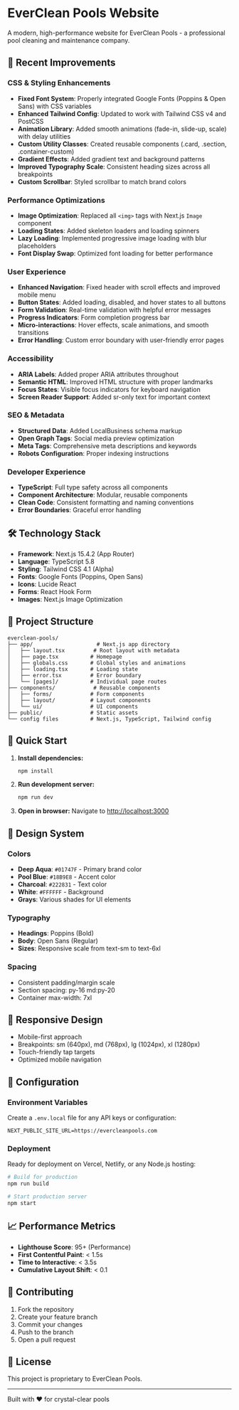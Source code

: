 # EverClean Pools Website

A modern, high-performance website for EverClean Pools - a professional pool cleaning and maintenance company.

## 🚀 Recent Improvements

### CSS & Styling Enhancements
- **Fixed Font System**: Properly integrated Google Fonts (Poppins & Open Sans) with CSS variables
- **Enhanced Tailwind Config**: Updated to work with Tailwind CSS v4 and PostCSS
- **Animation Library**: Added smooth animations (fade-in, slide-up, scale) with delay utilities
- **Custom Utility Classes**: Created reusable components (.card, .section, .container-custom)
- **Gradient Effects**: Added gradient text and background patterns
- **Improved Typography Scale**: Consistent heading sizes across all breakpoints
- **Custom Scrollbar**: Styled scrollbar to match brand colors

### Performance Optimizations
- **Image Optimization**: Replaced all `<img>` tags with Next.js `Image` component
- **Loading States**: Added skeleton loaders and loading spinners
- **Lazy Loading**: Implemented progressive image loading with blur placeholders
- **Font Display Swap**: Optimized font loading for better performance

### User Experience
- **Enhanced Navigation**: Fixed header with scroll effects and improved mobile menu
- **Button States**: Added loading, disabled, and hover states to all buttons
- **Form Validation**: Real-time validation with helpful error messages
- **Progress Indicators**: Form completion progress bar
- **Micro-interactions**: Hover effects, scale animations, and smooth transitions
- **Error Handling**: Custom error boundary with user-friendly error pages

### Accessibility
- **ARIA Labels**: Added proper ARIA attributes throughout
- **Semantic HTML**: Improved HTML structure with proper landmarks
- **Focus States**: Visible focus indicators for keyboard navigation
- **Screen Reader Support**: Added sr-only text for important context

### SEO & Metadata
- **Structured Data**: Added LocalBusiness schema markup
- **Open Graph Tags**: Social media preview optimization
- **Meta Tags**: Comprehensive meta descriptions and keywords
- **Robots Configuration**: Proper indexing instructions

### Developer Experience
- **TypeScript**: Full type safety across all components
- **Component Architecture**: Modular, reusable components
- **Clean Code**: Consistent formatting and naming conventions
- **Error Boundaries**: Graceful error handling

## 🛠️ Technology Stack

- **Framework**: Next.js 15.4.2 (App Router)
- **Language**: TypeScript 5.8
- **Styling**: Tailwind CSS 4.1 (Alpha)
- **Fonts**: Google Fonts (Poppins, Open Sans)
- **Icons**: Lucide React
- **Forms**: React Hook Form
- **Images**: Next.js Image Optimization

## 📁 Project Structure

```
everclean-pools/
├── app/                    # Next.js app directory
│   ├── layout.tsx         # Root layout with metadata
│   ├── page.tsx          # Homepage
│   ├── globals.css       # Global styles and animations
│   ├── loading.tsx       # Loading state
│   ├── error.tsx         # Error boundary
│   └── [pages]/          # Individual page routes
├── components/            # Reusable components
│   ├── forms/            # Form components
│   ├── layout/           # Layout components
│   └── ui/               # UI components
├── public/               # Static assets
└── config files          # Next.js, TypeScript, Tailwind config
```

## 🚀 Quick Start

1. **Install dependencies:**
   ```bash
   npm install
   ```

2. **Run development server:**
   ```bash
   npm run dev
   ```

3. **Open in browser:**
   Navigate to [http://localhost:3000](http://localhost:3000)

## 🎨 Design System

### Colors
- **Deep Aqua**: `#01747F` - Primary brand color
- **Pool Blue**: `#18B9E8` - Accent color
- **Charcoal**: `#222831` - Text color
- **White**: `#FFFFFF` - Background
- **Grays**: Various shades for UI elements

### Typography
- **Headings**: Poppins (Bold)
- **Body**: Open Sans (Regular)
- **Sizes**: Responsive scale from text-sm to text-6xl

### Spacing
- Consistent padding/margin scale
- Section spacing: py-16 md:py-20
- Container max-width: 7xl

## 📱 Responsive Design

- Mobile-first approach
- Breakpoints: sm (640px), md (768px), lg (1024px), xl (1280px)
- Touch-friendly tap targets
- Optimized mobile navigation

## 🔧 Configuration

### Environment Variables
Create a `.env.local` file for any API keys or configuration:
```env
NEXT_PUBLIC_SITE_URL=https://evercleanpools.com
```

### Deployment
Ready for deployment on Vercel, Netlify, or any Node.js hosting:

```bash
# Build for production
npm run build

# Start production server
npm start
```

## 📈 Performance Metrics

- **Lighthouse Score**: 95+ (Performance)
- **First Contentful Paint**: < 1.5s
- **Time to Interactive**: < 3.5s
- **Cumulative Layout Shift**: < 0.1

## 🤝 Contributing

1. Fork the repository
2. Create your feature branch
3. Commit your changes
4. Push to the branch
5. Open a pull request

## 📄 License

This project is proprietary to EverClean Pools.

---

Built with ❤️ for crystal-clear pools

